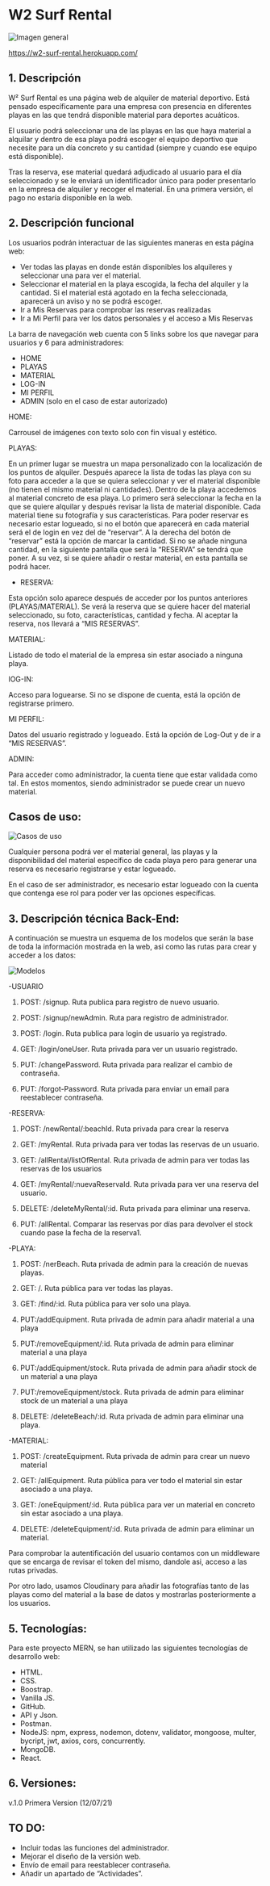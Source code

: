 # W2 Surf Rental
![Imagen general](./images/logoFinal.JPG)

https://w2-surf-rental.herokuapp.com/

## 1. Descripción 

W² Surf Rental es una página web de alquiler de material deportivo. Está pensado específicamente para una empresa con presencia en diferentes playas en las que tendrá disponible material para deportes acuáticos. 

El usuario podrá seleccionar una de las playas en las que haya material a alquilar y dentro de esa playa podrá escoger el equipo deportivo que necesite para un día concreto y su cantidad (siempre y cuando ese equipo está disponible). 

Tras la reserva, ese material quedará adjudicado al usuario para el día seleccionado y se le enviará un identificador único para poder presentarlo en la empresa de alquiler y recoger el material. En una primera versión, el pago no estaría disponible en la web.

## 2. Descripción funcional

Los usuarios podrán interactuar de las siguientes maneras en esta página web:

- Ver todas las playas en donde están disponibles los alquileres y seleccionar una para ver el material.
- Seleccionar el material en la playa escogida, la fecha del alquiler y la cantidad. Si el material está agotado en la fecha seleccionada, aparecerá un aviso y no se podrá escoger.
- Ir a Mis Reservas para comprobar las reservas realizadas
- Ir a Mi Perfil para ver los datos personales y el acceso a Mis Reservas

La barra de navegación web cuenta con 5 links sobre los que navegar para usuarios y 6 para administradores:

- HOME
- PLAYAS
- MATERIAL
- LOG-IN
- MI PERFIL
- ADMIN (solo en el caso de estar autorizado)

HOME:

Carrousel de imágenes con texto solo con fin visual y estético.

PLAYAS:

En un primer lugar se muestra un mapa personalizado con la localización de los puntos de alquiler.
Después aparece la lista de todas las playa con su foto para acceder a la que se quiera seleccionar y ver el material disponible (no tienen el mismo material ni cantidades).
Dentro de la playa accedemos al material concreto de esa playa. Lo primero será seleccionar la fecha en la que se quiere alquilar y después revisar la lista de material disponible. Cada material tiene su fotografía y sus características. 
Para poder reservar es necesario estar logueado, si no el botón que aparecerá en cada material será el de login en vez del de “reservar”.
A la derecha del botón de “reservar” está la opción de marcar la cantidad. Si no se añade ninguna cantidad, en la siguiente pantalla que será la “RESERVA” se tendrá que poner. A su vez, si se quiere añadir o restar material, en esta pantalla se podrá hacer. 

- RESERVA:

Esta opción solo aparece después de acceder por los puntos anteriores (PLAYAS/MATERIAL). Se verá la reserva que se quiere hacer del material seleccionado, su foto, características, cantidad y fecha. Al aceptar la reserva, nos llevará a “MIS RESERVAS”.

MATERIAL: 

Listado de todo el material de la empresa sin estar asociado a ninguna playa.

lOG-IN:

Acceso para loguearse. Si no se dispone de cuenta, está la opción de registrarse primero.

MI PERFIL:

Datos del usuario registrado y logueado. Está la opción de Log-Out y de ir a “MIS RESERVAS”.

ADMIN:

Para acceder como administrador, la cuenta tiene que estar validada como tal. En estos momentos, siendo administrador se puede crear un nuevo material.

## Casos de uso:

![Casos de uso](./images/casosdeuso.JPG)

Cualquier persona podrá ver el material general, las playas y la disponibilidad del material específico de cada playa pero para generar una reserva es necesario registrarse y estar logueado.

En el caso de ser administrador, es necesario estar logueado con la cuenta que contenga ese rol para poder ver las opciones específicas.

## 3. Descripción técnica Back-End:

A continuación se muestra un esquema de los modelos que serán la base de toda la información mostrada en la web, asi como las rutas para crear y acceder a los datos:

![Modelos](./images/modelos.png)

-USUARIO

1. POST: /signup. Ruta publica para registro de nuevo usuario.

2. POST: /signup/newAdmin. Ruta para registro de administrador.

3. POST: /login. Ruta publica para login de usuario ya registrado.

4. GET: /login/oneUser. Ruta privada para ver un usuario registrado.

5. PUT: /changePassword. Ruta privada para realizar el cambio de contraseña.

6. PUT: /forgot-Password. Ruta privada para enviar un email para reestablecer contraseña.

-RESERVA:

1. POST: /newRental/:beachId. Ruta privada para crear la reserva

2. GET: /myRental. Ruta privada para ver todas las reservas de un usuario.

3. GET: /allRental/listOfRental. Ruta privada de admin para ver todas las reservas de los usuarios

4. GET: /myRental/:nuevaReservaId. Ruta privada para ver una reserva del usuario.

5. DELETE: /deleteMyRental/:id. Ruta privada para eliminar una reserva.

6. PUT: /allRental. Comparar las reservas por días para devolver el stock cuando pase la fecha de la reserva1. 

-PLAYA:

1. POST: /nerBeach. Ruta privada de admin para la creación de nuevas playas.

2. GET: /. Ruta pública para ver todas las playas.

3. GET: /find/:id. Ruta pública para ver solo una playa.

4. PUT:/addEquipment. Ruta privada de admin para añadir material a una playa 

5. PUT:/removeEquipment/:id. Ruta privada de admin para eliminar material a una playa 

6. PUT:/addEquipment/stock. Ruta privada de admin para añadir stock de un material a una playa 

7. PUT:/removeEquipment/stock. Ruta privada de admin para eliminar stock de un material a una playa 

8. DELETE: /deleteBeach/:id. Ruta privada de admin para eliminar una playa.

-MATERIAL:

1. POST: /createEquipment. Ruta privada de admin para crear un nuevo material

2. GET: /allEquipment. Ruta pública para ver todo el material sin estar asociado a una playa.

3. GET: /oneEquipment/:id. Ruta pública para ver un material en concreto sin estar asociado a una playa.

4. DELETE: /deleteEquipment/:id. Ruta privada de admin para eliminar un material.

Para comprobar la autentificación del usuario contamos con un middleware que se encarga de revisar el token del mismo, dandole asi, acceso a las rutas privadas.

Por otro lado, usamos Cloudinary para añadir las fotografías tanto de las playas como del material a la base de datos y mostrarlas posteriormente a los usuarios.

## 5. Tecnologías:

Para este proyecto MERN, se han utilizado las siguientes tecnologías de desarrollo web:

- HTML.
- CSS.
- Boostrap.
- Vanilla JS.
- GitHub.
- API y Json.
- Postman.
- NodeJS: npm, express, nodemon, dotenv, validator, mongoose, multer, bycript, jwt, axios, cors, concurrently.
- MongoDB.
- React.

## 6. Versiones:

v.1.0 Primera Version (12/07/21)

## TO DO:

- Incluir todas las funciones del administrador.
- Mejorar el diseño de la versión web.
- Envío de email para reestablecer contraseña.
- Añadir un apartado de “Actividades”.

